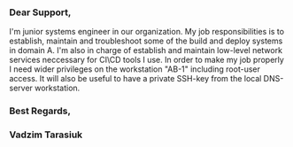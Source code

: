 ### Dear Support,

  I'm junior systems engineer in our organization. My job responsibilities is to establish, 
maintain and troubleshoot some of the build and deploy systems in domain A. I'm also in charge of 
establish and maintain low-level network services neccessary for CI\CD tools I use. In order to make 
my job properly I need wider privileges on the workstation "AB-1" including root-user access. It 
will also be useful to have a private SSH-key from the local DNS-server workstation.

### Best Regards,
### Vadzim Tarasiuk

